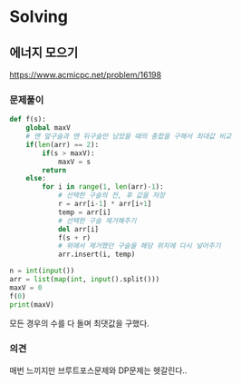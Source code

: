# Solving

## 에너지 모으기
https://www.acmicpc.net/problem/16198
### 문제풀이
```python
def f(s):
    global maxV
    # 맨 앞구슬과 맨 뒤구슬만 남았을 때의 총합을 구해서 최대값 비교
    if(len(arr) == 2):
        if(s > maxV):
            maxV = s
        return
    else:
        for i in range(1, len(arr)-1):
            # 선택한 구슬의 전, 후 값을 저장
            r = arr[i-1] * arr[i+1]
            temp = arr[i]
            # 선택한 구슬 제거해주기
            del arr[i]
            f(s + r)
            # 위에서 제거했던 구슬을 해당 위치에 다시 넣어주기
            arr.insert(i, temp)

n = int(input())
arr = list(map(int, input().split()))
maxV = 0
f(0)
print(maxV)
```
모든 경우의 수를 다 돌며 최댓값을 구했다.
### 의견
매번 느끼지만 브루트포스문제와 DP문제는 헷갈린다..
